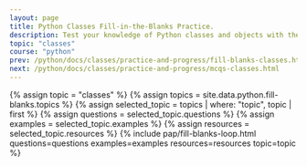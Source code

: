 ```yaml
---
layout: page
title: Python Classes Fill-in-the-Blanks Practice.
description: Test your knowledge of Python classes and objects with these fill-in-the-blank exercises. Learn key concepts like attributes, methods, and the __init__ method with answers provided for self-assessment.
topic: "classes"
course: "python"
prev: /python/docs/classes/practice-and-progress/fill-blanks-classes.html
next: /python/docs/classes/practice-and-progress/mcqs-classes.html
---
```


{% assign topic = "classes" %}
{% assign topics = site.data.python.fill-blanks.topics %}
{% assign selected_topic = topics | where: "topic", topic | first %}
{% assign questions = selected_topic.questions %}
{% assign examples = selected_topic.examples %}
{% assign resources = selected_topic.resources %}
{% include pap/fill-blanks-loop.html questions=questions examples=examples resources=resources topic=topic %}